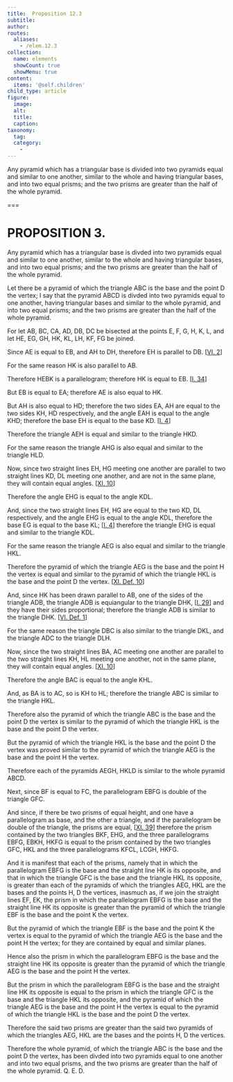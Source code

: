 ```yaml
---
title:  Proposition 12.3
subtitle: 
author:
routes:
  aliases:
    - /elem.12.3
collection:
  name: elements
  showCount: true
  showMenu: true
content:
  items: '@self.children'
child_type: article
figure:
  image:
  alt:
  title:
  caption:
taxonomy:
  tag:
  category:
    - 
---
```


<p><hi rend="ital">Any pyramid which has a triangular base is divided into two pyramids equal and similar to one another</hi>, <hi rend="ital">similar to the whole and having triangular bases</hi>, <hi rend="ital">and into two equal prisms; and the two prisms are greater than the half of the whole pyramid.</hi>
      </p>

===

<h1>PROPOSITION 3.</h1>
<p><span class="ital">Any pyramid which has a triangular base is divded into two pyramids equal and similar to one another</span>, <span class="ital">similar to the whole and having triangular bases</span>, <span class="ital">and into two equal prisms; and the two prisms are greater than the half of the whole pyramid.</span>
      </p>

<p>Let there be a pyramid of which the triangle <span class="ital">ABC</span> is the base and the point <span class="ital">D</span> the vertex; I say that the pyramid <span class="ital">ABCD</span> is divded into two pyramids equal to one another, having triangular bases and similar to the whole pyramid, and into two equal prisms; and the two prisms are greater than the half of the whole pyramid. 
      </p>

<p>For let <span class="ital">AB</span>, <span class="ital">BC</span>, <span class="ital">CA</span>, <span class="ital">AD</span>, <span class="ital">DB</span>, <span class="ital">DC</span> be bisected at the points <span class="ital">E</span>, <span class="ital">F</span>, <span class="ital">G</span>, <span class="ital">H</span>, <span class="ital">K</span>, <span class="ital">L</span>, and let <span class="ital">HE</span>, <span class="ital">EG</span>, <span class="ital">GH</span>, <span class="ital">HK</span>, <span class="ital">KL</span>, <span class="ital">LH</span>, <span class="ital">KF</span>, <span class="ital">FG</span> be joined. </p>

<p>Since <span class="ital">AE</span> is equal to <span class="ital">EB</span>, and <span class="ital">AH</span> to <span class="ital">DH</span>, therefore <span class="ital">EH</span> is parallel to <span class="ital">DB</span>. [<a href="/elem.6.2">VI. 2</a>] <pb n="379"/></p>

<p>For the same reason <span class="ital">HK</span> is also parallel to <span class="ital">AB</span>. </p>

<p>Therefore <span class="ital">HEBK</span> is a parallelogram; therefore <span class="ital">HK</span> is equal to <span class="ital">EB</span>. [<a href="/elem.1.34">I. 34</a>] </p>

<p>But <span class="ital">EB</span> is equal to <span class="ital">EA</span>; therefore <span class="ital">AE</span> is also equal to <span class="ital">HK</span>. </p>

<p>But <span class="ital">AH</span> is also equal to <span class="ital">HD</span>; therefore the two sides <span class="ital">EA</span>, <span class="ital">AH</span> are equal to the two sides <span class="ital">KH</span>, <span class="ital">HD</span> respectively, and the angle <span class="ital">EAH</span> is equal to the angle <span class="ital">KHD</span>; therefore the base <span class="ital">EH</span> is equal to the base <span class="ital">KD</span>. [<a href="/elem.1.4">I. 4</a>] </p>

<p>Therefore the triangle <span class="ital">AEH</span> is equal and similar to the triangle <span class="ital">HKD</span>. </p>

<p>For the same reason the triangle <span class="ital">AHG</span> is also equal and similar to the triangle <span class="ital">HLD</span>. </p>

<p>Now, since two straight lines <span class="ital">EH</span>, <span class="ital">HG</span> meeting one another are parallel to two straight lines <span class="ital">KD</span>, <span class="ital">DL</span> meeting one another, and are not in the same plane, they will contain equal angles. [<a href="/elem.11.10">XI. 10</a>] </p>

<p>Therefore the angle <span class="ital">EHG</span> is equal to the angle <span class="ital">KDL</span>. </p>

<p>And, since the two straight lines <span class="ital">EH</span>, <span class="ital">HG</span> are equal to the two <span class="ital">KD</span>, <span class="ital">DL</span> respectively, and the angle <span class="ital">EHG</span> is equal to the angle <span class="ital">KDL</span>, therefore the base <span class="ital">EG</span> is equal to the base <span class="ital">KL</span>; [<a href="/elem.1.4">I. 4</a>] therefore the triangle <span class="ital">EHG</span> is equal and similar to the triangle <span class="ital">KDL</span>. </p>

<p>For the same reason the triangle <span class="ital">AEG</span> is also equal and similar to the triangle <span class="ital">HKL</span>. </p>

<p>Therefore the pyramid of which the triangle <span class="ital">AEG</span> is the base and the point <span class="ital">H</span> the vertex is equal and similar to the pyramid of which the triangle <span class="ital">HKL</span> is the base and the point <span class="ital">D</span> the vertex. [<a href="/elem.11.def.10">XI. Def. 10</a>] </p>

<p>And, since <span class="ital">HK</span> has been drawn parallel to <span class="ital">AB</span>, one of the sides of the triangle <span class="ital">ADB</span>, <pb n="380"/>the triangle <span class="ital">ADB</span> is equiangular to the triangle <span class="ital">DHK</span>, [<a href="/elem.1.29">I. 29</a>] and they have their sides proportional; therefore the triangle <span class="ital">ADB</span> is similar to the triangle <span class="ital">DHK</span>. [<a href="/elem.6.def.1">VI. Def. 1</a>] </p>

<p>For the same reason the triangle <span class="ital">DBC</span> is also similar to the triangle <span class="ital">DKL</span>, and the triangle <span class="ital">ADC</span> to the triangle <span class="ital">DLH</span>. </p>

<p>Now, since the two straight lines <span class="ital">BA</span>, <span class="ital">AC</span> meeting one another are parallel to the two straight lines <span class="ital">KH</span>, <span class="ital">HL</span> meeting one another, not in the same plane, they will contain equal angles. [<a href="/elem.11.10">XI. 10</a>] </p>

<p>Therefore the angle <span class="ital">BAC</span> is equal to the angle <span class="ital">KHL</span>. </p>

<p>And, as <span class="ital">BA</span> is to <span class="ital">AC</span>, so is <span class="ital">KH</span> to <span class="ital">HL</span>; therefore the triangle <span class="ital">ABC</span> is similar to the triangle <span class="ital">HKL</span>. </p>

<p>Therefore also the pyramid of which the triangle <span class="ital">ABC</span> is the base and the point <span class="ital">D</span> the vertex is similar to the pyramid of which the triangle <span class="ital">HKL</span> is the base and the point <span class="ital">D</span> the vertex. </p>

<p>But the pyramid of which the triangle <span class="ital">HKL</span> is the base and the point <span class="ital">D</span> the vertex was proved similar to the pyramid of which the triangle <span class="ital">AEG</span> is the base and the point <span class="ital">H</span> the vertex. </p>

<p>Therefore each of the pyramids <span class="ital">AEGH</span>, <span class="ital">HKLD</span> is similar to the whole pyramid <span class="ital">ABCD</span>. </p>

<p>Next, since <span class="ital">BF</span> is equal to <span class="ital">FC</span>, the parallelogram <span class="ital">EBFG</span> is double of the triangle <span class="ital">GFC</span>. </p>

<p>And since, if there be two prisms of equal height, and one have a parallelogram as base, and the other a triangle, and if the parallelogram be double of the triangle, the prisms are equal, [<a href="/elem.11.39">XI. 39</a>] therefore the prism contained by the two triangles <span class="ital">BKF</span>, <span class="ital">EHG</span>, and the three parallelograms <span class="ital">EBFG</span>, <span class="ital">EBKH</span>, <span class="ital">HKFG</span> is equal to the prism contained by the two triangles <span class="ital">GFC</span>, <span class="ital">HKL</span> and the three parallelograms <span class="ital">KFCL</span>, <span class="ital">LCGH</span>, <span class="ital">HKFG</span>. </p>

<p>And it is manifest that each of the prisms, namely that in which the parallelogram <span class="ital">EBFG</span> is the base and the straight line <span class="ital">HK</span> is its opposite, and that in which the triangle <span class="ital">GFC</span> is the base and the triangle <span class="ital">HKL</span> its opposite, is greater than each of the pyramids of which the triangles <span class="ital">AEG</span>, <span class="ital">HKL</span> are the bases and the points <span class="ital">H</span>, <span class="ital">D</span> the vertices, <pb n="381"/>inasmuch as, if we join the straight lines <span class="ital">EF</span>, <span class="ital">EK</span>, the prism in which the parallelogram <span class="ital">EBFG</span> is the base and the straight line <span class="ital">HK</span> its opposite is greater than the pyramid of which the triangle <span class="ital">EBF</span> is the base and the point <span class="ital">K</span> the vertex. </p>

<p>But the pyramid of which the triangle <span class="ital">EBF</span> is the base and the point <span class="ital">K</span> the vertex is equal to the pyramid of which the triangle <span class="ital">AEG</span> is the base and the point <span class="ital">H</span> the vertex; for they are contained by equal and similar planes. </p>

<p>Hence also the prism in which the parallelogram <span class="ital">EBFG</span> is the base and the straight line <span class="ital">HK</span> its opposite is greater than the pyramid of which the triangle <span class="ital">AEG</span> is the base and the point <span class="ital">H</span> the vertex. </p>

<p>But the prism in which the parallelogram <span class="ital">EBFG</span> is the base and the straight line <span class="ital">HK</span> its opposite is equal to the prism in which the triangle <span class="ital">GFC</span> is the base and the triangle <span class="ital">HKL</span> its opposite, and the pyramid of which the triangle <span class="ital">AEG</span> is the base and the point <span class="ital">H</span> the vertex is equal to the pyramid of which the triangle <span class="ital">HKL</span> is the base and the point <span class="ital">D</span> the vertex. </p>

<p>Therefore the said two prisms are greater than the said two pyramids of which the triangles <span class="ital">AEG</span>, <span class="ital">HKL</span> are the bases and the points <span class="ital">H</span>, <span class="ital">D</span> the vertices. </p>

<p>Therefore the whole pyramid, of which the triangle <span class="ital">ABC</span> is the base and the point <span class="ital">D</span> the vertex, has been divded into two pyramids equal to one another and into two equal prisms, and the two prisms are greater than the half of the whole pyramid. Q. E. D.</p>

